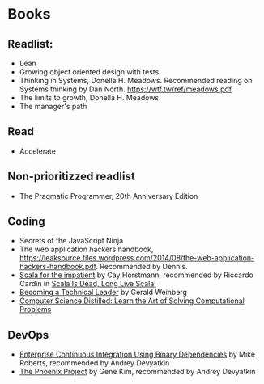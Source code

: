 # Books
## Readlist:
- Lean
- Growing object oriented design with tests
- Thinking in Systems, Donella H. Meadows. Recommended reading on Systems thinking by Dan North. https://wtf.tw/ref/meadows.pdf
- The limits to growth, Donella H. Meadows.
- The manager's path

## Read
- Accelerate

## Non-prioritizzed readlist
- The Pragmatic Programmer, 20th Anniversary Edition


## Coding
* Secrets of the JavaScript Ninja
* The web application hackers handbook, https://leaksource.files.wordpress.com/2014/08/the-web-application-hackers-handbook.pdf. Recommended by Dennis.
* [Scala for the impatient](http://fileadmin.cs.lth.se/scala/scala-impatient.pdf) by Cay Horstmann, recommended by Riccardo Cardin in [Scala Is Dead, Long Live Scala!](https://dzone.com/articles/scala-is-dead-long-live-scala?edition=227181&utm_source=Daily%20Digest&utm_medium=email&utm_campaign=dd%202016-10-14)
* [Becoming a Technical Leader](http://www.amazon.com/Becoming-Technical-Leader-Gerald-Weinberg-ebook/dp/B004J4VV3I/) by Gerald Weinberg
* [Computer Science Distilled: Learn the Art of Solving Computational Problems](http://www.adlibris.com/se/bok/computer-science-distilled-learn-the-art-of-solving-computational-problems-9780997316025)

## DevOps
* [Enterprise Continuous Integration Using Binary
Dependencies](https://link.springer.com/content/pdf/10.1007/978-3-540-24853-8_22.pdf) by Mike Roberts, recommended by Andrey Devyatkin
* [The Phoenix Project](https://dzone.com/articles/book-review-phoenix-project) by Gene Kim, recommended by Andrey Devyatkin
